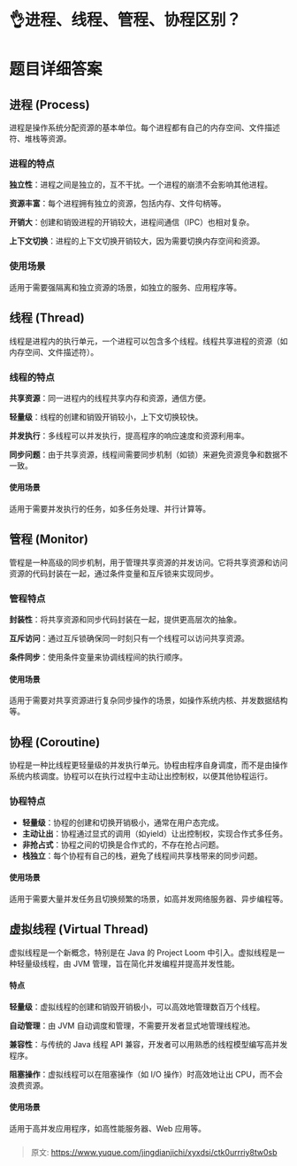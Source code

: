 # 👌进程、线程、管程、协程区别？

# 题目详细答案
## 进程 (Process)
进程是操作系统分配资源的基本单位。每个进程都有自己的内存空间、文件描述符、堆栈等资源。

### 进程的特点
**独立性**：进程之间是独立的，互不干扰。一个进程的崩溃不会影响其他进程。

**资源丰富**：每个进程拥有独立的资源，包括内存、文件句柄等。

**开销大**：创建和销毁进程的开销较大，进程间通信（IPC）也相对复杂。

**上下文切换**：进程的上下文切换开销较大，因为需要切换内存空间和资源。

### 使用场景
适用于需要强隔离和独立资源的场景，如独立的服务、应用程序等。

## 线程 (Thread)
线程是进程内的执行单元，一个进程可以包含多个线程。线程共享进程的资源（如内存空间、文件描述符）。

### 线程的特点
**共享资源**：同一进程内的线程共享内存和资源，通信方便。

**轻量级**：线程的创建和销毁开销较小，上下文切换较快。

**并发执行**：多线程可以并发执行，提高程序的响应速度和资源利用率。

**同步问题**：由于共享资源，线程间需要同步机制（如锁）来避免资源竞争和数据不一致。

#### 使用场景
适用于需要并发执行的任务，如多任务处理、并行计算等。

## 管程 (Monitor)
管程是一种高级的同步机制，用于管理共享资源的并发访问。它将共享资源和访问资源的代码封装在一起，通过条件变量和互斥锁来实现同步。

### 管程特点
**封装性**：将共享资源和同步代码封装在一起，提供更高层次的抽象。

**互斥访问**：通过互斥锁确保同一时刻只有一个线程可以访问共享资源。

**条件同步**：使用条件变量来协调线程间的执行顺序。

#### 使用场景
适用于需要对共享资源进行复杂同步操作的场景，如操作系统内核、并发数据结构等。

## 协程 (Coroutine)
协程是一种比线程更轻量级的并发执行单元。协程由程序自身调度，而不是由操作系统内核调度。协程可以在执行过程中主动让出控制权，以便其他协程运行。

### 协程特点
+ **轻量级**：协程的创建和切换开销极小，通常在用户态完成。
+ **主动让出**：协程通过显式的调用（如yield）让出控制权，实现合作式多任务。
+ **非抢占式**：协程之间的切换是合作式的，不存在抢占问题。
+ **栈独立**：每个协程有自己的栈，避免了线程间共享栈带来的同步问题。

#### 使用场景
适用于需要大量并发任务且切换频繁的场景，如高并发网络服务器、异步编程等。

## 虚拟线程 (Virtual Thread)
虚拟线程是一个新概念，特别是在 Java 的 Project Loom 中引入。虚拟线程是一种轻量级线程，由 JVM 管理，旨在简化并发编程并提高并发性能。

#### 特点
**轻量级**：虚拟线程的创建和销毁开销极小，可以高效地管理数百万个线程。

**自动管理**：由 JVM 自动调度和管理，不需要开发者显式地管理线程池。

**兼容性**：与传统的 Java 线程 API 兼容，开发者可以用熟悉的线程模型编写高并发程序。

**阻塞操作**：虚拟线程可以在阻塞操作（如 I/O 操作）时高效地让出 CPU，而不会浪费资源。

#### 使用场景
适用于高并发应用程序，如高性能服务器、Web 应用等。

### 


> 原文: <https://www.yuque.com/jingdianjichi/xyxdsi/ctk0urrriy8tw0sb>